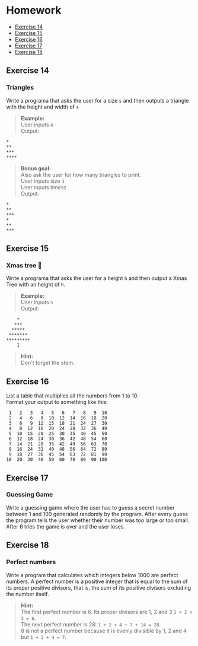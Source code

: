 # Homework
- [Exercise 14](#exercise-14)
- [Exercise 15](#exercise-15)
- [Exercise 16](#exercise-16)
- [Exercise 17](#exercise-17)
- [Exercise 18](#exercise-18)

## Exercise 14
### Triangles
Write a programa that asks the user for a size `s` and then outputs a triangle with the height and width of `s`

> **Example:**<br />
> User inputs `4`<br />
> Output:
```
*
**
***
****
```
> **Bonus goal:**<br />
> Also ask the user for how many triangles to print.<br />
> User inputs size `3`<br />
> User inputs times`2`<br />
> Output:
```
*
**
***
*
**
***
```


## Exercise 15
### Xmas tree 🎄

Write a programa that asks the user for a height `h` and then output a Xmas Tree with an height of `h`.
> **Example:**<br />
> User inputs `5`<br />
> Output:
```
    *
   ***
  *****
 *******
*********
    I
```
> **Hint:**<br />
> Don't forget the stem.


## Exercise 16

List a table that multiplies all the numbers from 1 to 10.<br />
Format your output to something like this:
```
 1   2   3   4   5   6   7   8   9  10
 2   4   6   8  10  12  14  16  18  20
 3   6   9  12  15  18  21  24  27  30
 4   8  12  16  20  24  28  32  36  40
 5  10  15  20  25  30  35  40  45  50
 6  12  18  24  30  36  42  48  54  60
 7  14  21  28  35  42  49  56  63  70
 8  16  24  32  40  48  56  64  72  80
 9  18  27  36  45  54  63  72  81  90
10  20  30  40  50  60  70  80  90 100
```

## Exercise 17
### Guessing Game

Write a guessing game where the user has to guess a secret number between 1 and 100 generated randomly by the program.
After every guess the program tells the user whether their number was too large or too small.<br />
After 6 tries the game is over and the user loses.


## Exercise 18
### Perfect numbers
Write a program that calculates which integers below 1000 are perfect numbers. A perfect number is a positive integer that is equal to the sum of its proper positive divisors, that is, the sum of its positive divisors excluding the number itself.

> **Hint:**<br>
> The first perfect number is 6. Its proper divisors are 1, 2 and 3 `1 + 2 + 3 = 6`.<br>
> The next perfect number is 28: `1 + 2 + 4 + 7 + 14 = 28`.<br>
> 8 is not a perfect number because it is evenly divisible by 1, 2 and 4 but `1 + 2 + 4 = 7`.
